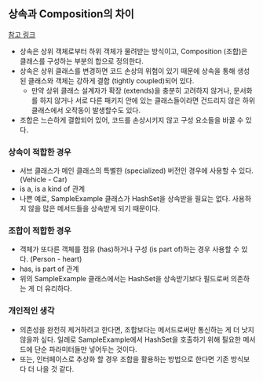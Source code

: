 ## 상속과 Composition의 차이
[참고 링크](https://colevelup.tistory.com/2)
* 상속은 상위 객체로부터 하위 객체가 물려받는 방식이고, Composition (조합)은 클래스를 구성하는 부분의 합으로 정의한다.
* 상속은 상위 클래스를 변경하면 코드 손상의 위험이 있기 때문에 상속을 통해 생성된 클래스와 객체는 강하게 결합 (tightly coupled)되어 있다.
    * 만약 상위 클래스 설계자가 확장 (extends)을 충분히 고려하지 않거나, 문서화를 하지 않거나 서로 다른 패키지 안에 있는 클래스들이라면 건드리지 않은 하위 클래스에서 오작동이 발생할수도 있다.
* 조합은 느슨하게 결합되어 있어, 코드를 손상시키지 않고 구성 요소들을 바꿀 수 있다.
### 상속이 적합한 경우
* 서브 클래스가 메인 클래스의 특별한 (specialized) 버전인 경우에 사용할 수 있다. (Vehicle - Car)
* is a, is a kind of 관계
* 나쁜 예로, SampleExample 클래스가 HashSet을 상속받을 필요는 없다. 사용하지 않을 많은 메서드들을 상속받게 되기 때문이다.
### 조합이 적합한 경우
* 객체가 또다른 객체를 점유 (has)하거나 구성 (is part of)하는 경우 사용할 수 있다. (Person - heart)
* has, is part of 관계
* 위의 SampleExample 클래스에서는 HashSet을 상속받기보다 필드로써 의존하는 게 더 유리하다.
### 개인적인 생각
* 의존성을 완전히 제거하려고 한다면, 조합보다는 메서드로써만 통신하는 게 더 낫지 않을까 싶다. 일례로 SampleExample에서 HashSet을 호출하기 위해 필요한 메서드에 단순 파라미터들만 넣어두는 것이다.
* 또는, 인터페이스로 추상화 할 경우 조합을 활용하는 방법으로 한다면 기존 방식보다 더 나을 것 같다.
